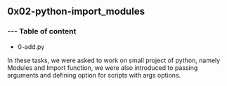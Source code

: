 ## 0x02-python-import_modules
### --- Table of content

* 0-add.py

In these tasks, we were asked to work on small project of python, namely Modules and Import function, we were also introduced to passing arguments and defining option for scripts with args options.
